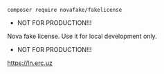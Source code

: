 `composer require novafake/fakelicense`

* NOT FOR PRODUCTION!!!

Nova fake license. Use it for local development only. 

* NOT FOR PRODUCTION!!!

https://ln.erc.uz

